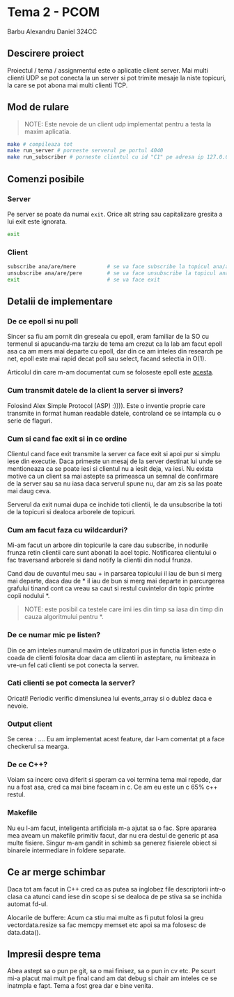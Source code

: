 # Tema 2 - PCOM
Barbu Alexandru Daniel 324CC

## Descirere proiect

Proiectul / tema / assignmentul este o aplicatie client server.
Mai multi clienti UDP se pot conecta la un server si pot trimite mesaje la niste topicuri, la care se pot abona mai multi clienti TCP.

## Mod de rulare

> NOTE: Este nevoie de un client udp implementat pentru a testa la maxim aplicatia.

```bash
make # compileaza tot
make run_server # porneste serverul pe portul 4040
make run_subscriber # porneste clientul cu id "C1" pe adresa ip 127.0.0.1 pe portul 4040 al serverului
```

## Comenzi posibile
### Server

Pe server se poate da numai `exit`. Orice alt string sau capitalizare gresita a lui exit este ignorata.
``` bash
exit
```

### Client
```bash
subscribe ana/are/mere          # se va face subscribe la topicul ana/are/mere
unsubscribe ana/are/pere        # se va face unsubscribe la topicul ana/are/pere
exit                            # se va face exit 
```

## Detalii de implementare
### De ce epoll si nu poll

Sincer sa fiu am pornit din greseala cu epoll, eram familiar de la SO cu termenul si apucandu-ma tarziu de tema
am crezut ca la lab am facut epoll asa ca am mers mai departe cu epoll, dar din ce am inteles din research pe net, epoll
este mai rapid decat poll sau select, facand selectia in O(1).

Articolul din care m-am documentat cum se foloseste epoll este [acesta](https://copyconstruct.medium.com/the-method-to-epolls-madness-d9d2d6378642).

### Cum transmit datele de la client la server si invers?

Folosind Alex Simple Protocol (ASP) :)))). Este o inventie proprie care transmite in format human readable datele, controland
ce se intampla cu o serie de flaguri.

### Cum si cand fac exit si in ce ordine

Clientul cand face exit transmite la server ca face exit si apoi pur si simplu iese din executie. Daca primeste un mesaj de la server
destinat lui unde se mentioneaza ca se poate iesi si clientul nu a iesit deja, va iesi. Nu exista motive ca un client sa mai astepte
sa primeasca un semnal de confirmare de la server sau sa nu iasa daca serverul spune nu, dar am zis sa las poate mai daug ceva.

Serverul da exit numai dupa ce inchide toti clientii, le da unsubscribe la toti de la topicuri si dealoca arborele de topicuri.

### Cum am facut faza cu wildcarduri?

Mi-am facut un arbore din topicurile la care dau subscribe, in nodurile frunza retin clientii care sunt abonati la acel topic.
Notificarea clientului o fac traversand arborele si dand notify la clientii din nodul frunza.

Cand dau de cuvantul meu sau + in parsarea topicului il iau de bun si merg mai departe, daca dau de * il iau de bun si merg mai departe
in parcurgerea grafului tinand cont ca vreau sa caut si restul cuvintelor din topic printre copii nodului *.

>NOTE: este posibil ca testele care imi ies din timp sa iasa din timp din cauza algoritmului pentru *.

### De ce numar mic pe listen?

Din ce am inteles numarul maxim de utilizatori pus in functia listen este o coada de clienti folosita doar daca am clienti in asteptare, nu limiteaza in vre-un fel cati clienti se pot conecta la server.

### Cati clienti se pot comecta la server?

Oricati! Periodic verific dimensiunea lui events_array si o dublez daca e nevoie.

### Output client

Se cerea <IP client udp>:<port client udp> .... Eu am implementat acest feature, dar l-am comentat pt a face checkerul sa mearga.

### De ce C++?

Voiam sa incerc ceva diferit si speram ca voi termina tema mai repede, dar nu a fost asa, cred ca mai bine faceam in c.
Ce am eu este un c 65% c++ restul.

### Makefile

Nu eu l-am facut, inteligenta artificiala m-a ajutat sa o fac. Spre apararea mea aveam un makefile primitiv facut,
dar nu era destul de generic pt asa multe fisiere. Singur m-am gandit in schimb sa generez fisierele obiect si binarele intermediare in foldere separate.

## Ce ar merge schimbar

Daca tot am facut in C++ cred ca as putea sa inglobez file descriptorii intr-o clasa ca atunci cand iese din scope si se dealoca de pe
stiva sa se inchida automat fd-ul.

Alocarile de buffere: Acum ca stiu mai multe as fi putut folosi la greu vector<char>data.resize sa fac memcpy memset etc apoi sa ma folosesc de data.data().

## Impresii despre tema

Abea astept sa o pun pe git, sa o mai finisez, sa o pun in cv etc. Pe scurt mi-a placut mai mult pe final cand am dat debug si chair am inteles ce se inatmpla e fapt.
Tema a fost grea dar e bine venita.
